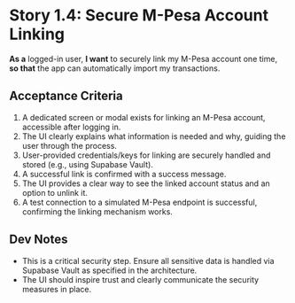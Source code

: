 # Story 1.4: Secure M-Pesa Account Linking

**As a** logged-in user,
**I want** to securely link my M-Pesa account one time,
**so that** the app can automatically import my transactions.

## Acceptance Criteria

1.  A dedicated screen or modal exists for linking an M-Pesa account, accessible after logging in.
2.  The UI clearly explains what information is needed and why, guiding the user through the process.
3.  User-provided credentials/keys for linking are securely handled and stored (e.g., using Supabase Vault).
4.  A successful link is confirmed with a success message.
5.  The UI provides a clear way to see the linked account status and an option to unlink it.
6.  A test connection to a simulated M-Pesa endpoint is successful, confirming the linking mechanism works.

## Dev Notes

*   This is a critical security step. Ensure all sensitive data is handled via Supabase Vault as specified in the architecture.
*   The UI should inspire trust and clearly communicate the security measures in place.
